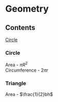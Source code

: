 # Geometry

## Contents

[Circle](#circle)<br>


### Circle

Area - $\pi R^2$<br>
Circumference - $2\pi r$

### Triangle

Area - $\frac{1}{2}bh$